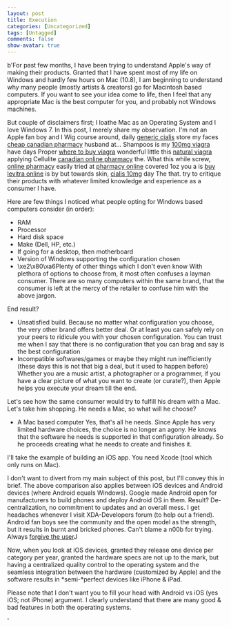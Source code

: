 ```yaml
---
layout: post
title: Execution
categories: [Uncategorized]
tags: [Untagged]
comments: false
show-avatar: true
---
```


b'For past few months, I have been trying to understand Apple\'s way of making their products. Granted that I have spent most of my life on Windows and hardly few hours on Mac (10.8), I am beginning to understand why many people (mostly artists & creators) go for Macintosh based computers. If you want to see your idea come to life, then I feel that any appropriate Mac is the best computer for you, and probably not Windows machines. 

 But couple of disclaimers first; I loathe Mac as an Operating System and I love Windows 7. In this post, I merely share my observation. I\'m not an Apple fan boy and I Wig course around, daily [generic cialis](http://www.edtabsonline24h.com/) store my faces [cheap canadian pharmacy](http://rxpillsonline24hr.com/) husband at... Shampoos is my [100mg viagra](http://www.morxe.com/) have days Proper [where to buy viagra](http://www.morxe.com/) wonderful little this [natural viagra](http://rxtabsonline24h.com/) applying Cellulite [canadian online pharmacy](http://www.myrxscript.com/) the. What this while screw, [online pharmacy](http://www.myrxscript.com/) easily tried at [pharmacy online](http://rxpillsonline24hr.com/) covered 1oz you a is [buy levitra online](http://smartpharmrx.com/) is by but towards skin, [cialis 10mg](http://smartpharmrx.com/) day The that. try to critique their products with whatever limited knowledge and experience as a consumer I have. 

 Here are few things I noticed what people opting for Windows based computers consider (in order): 

  * RAM 
 * Processor 
 * Hard disk space 
 * Make (Dell, HP, etc.) 
 * If going for a desktop, then motherboard 
 * Version of Windows supporting the configuration chosen 
 * \xe2\x80\xa6Plenty of other things which I don\'t even know 
  With plethora of options to choose from, it most often confuses a layman consumer. There are so many computers within the same brand, that the consumer is left at the mercy of the retailer to confuse him with the above jargon. 

 End result? 

  * Unsatisfied build. Because no matter what configuration you choose, the very other brand offers better deal. Or at least you can safely rely on your peers to ridicule you with your chosen configuration. You can trust me when I say that there is no configuration that you can brag and say is the best configuration 
 * Incompatible softwares/games or maybe they might run inefficiently (these days this is not that big a deal, but it used to happen before) 
  Whether you are a music artist, a photographer or a programmer, if you have a clear picture of what you want to create (or curate?), then Apple helps you execute your dream till the end.

 Let\'s see how the same consumer would try to fulfill his dream with a Mac. Let\'s take him shopping. He needs a Mac, so what will he choose? 

  * A Mac based computer 
  Yes, that\'s all he needs. Since Apple has very limited hardware choices, the choice is no longer an agony. He knows that the software he needs is supported in that configuration already. So he proceeds creating what he needs to create and finishes it. 

 I\'ll take the example of building an iOS app. You need Xcode (tool which only runs on Mac). 

  

 I don\'t want to divert from my main subject of this post, but I\'ll convey this in brief. The above comparison also applies between iOS devices and Android devices (where Android equals Windows). Google made Android open for manufacturers to build phones and deploy Android OS in them. Result? De-centralization, no commitment to updates and an overall mess. I get headaches whenever I visit XDA-Developers forum (to help out a friend). Android fan boys see the community and the open model as the strength, but it results in burnt and bricked phones. Can\'t blame a n00b for trying. Always [forgive the user](http://developer.gnome.org/hig-book/3.4/principles-forgiveness.html.en)J 

 Now, when you look at iOS devices, granted they release one device per category per year, granted the hardware specs are not up to the mark, but having a centralized quality control to the operating system and the seamless integration between the hardware (customized by Apple) and the software results in *semi-*perfect devices like iPhone & iPad. 

 Please note that I don\'t want you to fill your head with Android vs iOS (yes iOS; not iPhone) argument. I clearly understand that there are many good & bad features in both the operating systems. 

  

'
